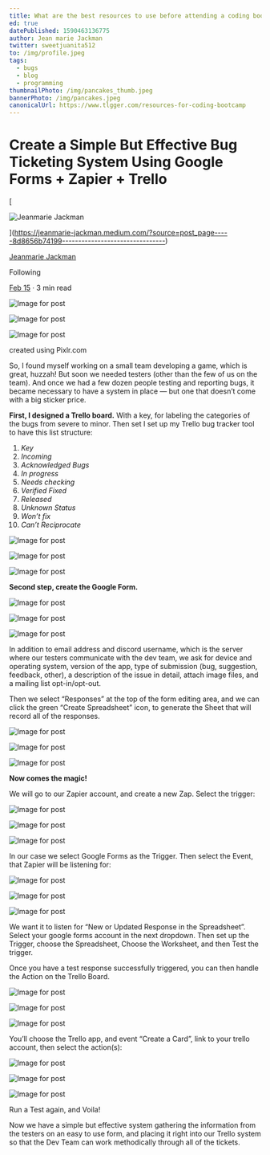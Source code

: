 ```yaml
---
title: What are the best resources to use before attending a coding bootcamp?
ed: true
datePublished: 1590463136775
author: Jean marie Jackman
twitter: sweetjuanita512
to: /img/profile.jpeg
tags:
  - bugs
  - blog
  - programming
thumbnailPhoto: /img/pancakes_thumb.jpeg
bannerPhoto: /img/pancakes.jpeg
canonicalUrl: https://www.tlgger.com/resources-for-coding-bootcamp
---
```


# Create a Simple But Effective Bug Ticketing System Using Google Forms + Zapier + Trello

[

![Jeanmarie Jackman](https://miro.medium.com/fit/c/96/96/1*eQmkGSvjIA4tWAxDQ4tZIQ.jpeg)

](https://jeanmarie-jackman.medium.com/?source=post_page-----8d8656b74199--------------------------------)

[Jeanmarie Jackman](https://jeanmarie-jackman.medium.com/?source=post_page-----8d8656b74199--------------------------------)

Following

[Feb 15](https://medium.com/swlh/create-a-simple-but-effective-bug-ticketing-system-using-google-forms-zapier-trello-8d8656b74199?source=post_page-----8d8656b74199--------------------------------) · 3 min read

![Image for post](https://miro.medium.com/max/60/1*xvYwj3W0NTojewcXmOzFjQ.jpeg?q=20)

![Image for post](https://miro.medium.com/max/2500/1*xvYwj3W0NTojewcXmOzFjQ.jpeg)

![Image for post](https://miro.medium.com/max/5000/1*xvYwj3W0NTojewcXmOzFjQ.jpeg)

created using Pixlr.com

So, I found myself working on a small team developing a game, which is great, huzzah! But soon we needed testers (other than the few of us on the team). And once we had a few dozen people testing and reporting bugs, it became necessary to have a system in place — but one that doesn’t come with a big sticker price.

**First, I designed a Trello board.** With a key, for labeling the categories of the bugs from severe to minor. Then set I set up my Trello bug tracker tool to have this list structure:

1. _Key_
2. _Incoming_
3. _Acknowledged Bugs_
4. _In progress_
5. _Needs checking_
6. _Verified Fixed_
7. _Released_
8. _Unknown Status_
9. _Won’t fix_
10. _Can’t Reciprocate_

![Image for post](https://miro.medium.com/max/60/1*ijxA-OVRF6iyl0RF_3HTvA.png?q=20)

![Image for post](https://miro.medium.com/max/1398/1*ijxA-OVRF6iyl0RF_3HTvA.png)

![Image for post](https://miro.medium.com/max/2796/1*ijxA-OVRF6iyl0RF_3HTvA.png)

**Second step, create the Google Form.**

![Image for post](https://miro.medium.com/max/54/1*G1uOC1HyxIV42wO0ZQX-Tw.png?q=20)

![Image for post](https://miro.medium.com/max/1584/1*G1uOC1HyxIV42wO0ZQX-Tw.png)

![Image for post](https://miro.medium.com/max/3168/1*G1uOC1HyxIV42wO0ZQX-Tw.png)

In addition to email address and discord username, which is the server where our testers communicate with the dev team, we ask for device and operating system, version of the app, type of submission (bug, suggestion, feedback, other), a description of the issue in detail, attach image files, and a mailing list opt-in/opt-out.

Then we select “Responses” at the top of the form editing area, and we can click the green “Create Spreadsheet” icon, to generate the Sheet that will record all of the responses.

![Image for post](https://miro.medium.com/max/60/1*_fXOpqU51PqZIrgpKS92eQ.png?q=20)

![Image for post](https://miro.medium.com/max/2548/1*_fXOpqU51PqZIrgpKS92eQ.png)

![Image for post](https://miro.medium.com/max/5096/1*_fXOpqU51PqZIrgpKS92eQ.png)

**Now comes the magic!**

We will go to our Zapier account, and create a new Zap. Select the trigger:

![Image for post](https://miro.medium.com/max/60/1*GEYlQ6u2hVL3hhd5Q37huA.png?q=20)

![Image for post](https://miro.medium.com/max/1760/1*GEYlQ6u2hVL3hhd5Q37huA.png)

![Image for post](https://miro.medium.com/max/3520/1*GEYlQ6u2hVL3hhd5Q37huA.png)

In our case we select Google Forms as the Trigger. Then select the Event, that Zapier will be listening for:

![Image for post](https://miro.medium.com/max/60/1*Ggw12gAr7j3dHuF3MbP7LA.png?q=20)

![Image for post](https://miro.medium.com/max/2002/1*Ggw12gAr7j3dHuF3MbP7LA.png)

![Image for post](https://miro.medium.com/max/4004/1*Ggw12gAr7j3dHuF3MbP7LA.png)

We want it to listen for “New or Updated Response in the Spreadsheet”. Select your google forms account in the next dropdown. Then set up the Trigger, choose the Spreadsheet, Choose the Worksheet, and then Test the trigger.

Once you have a test response successfully triggered, you can then handle the Action on the Trello Board.

![Image for post](https://miro.medium.com/max/60/1*ze1MNV8R6Y0TLHcKlZ8XHA.png?q=20)

![Image for post](https://miro.medium.com/max/2044/1*ze1MNV8R6Y0TLHcKlZ8XHA.png)

![Image for post](https://miro.medium.com/max/4088/1*ze1MNV8R6Y0TLHcKlZ8XHA.png)

You’ll choose the Trello app, and event “Create a Card”, link to your trello account, then select the action(s):

![Image for post](https://miro.medium.com/max/60/1*YNTbiaoh56oJJZOEGKS2IA.png?q=20)

![Image for post](https://miro.medium.com/max/1130/1*YNTbiaoh56oJJZOEGKS2IA.png)

![Image for post](https://miro.medium.com/max/2260/1*YNTbiaoh56oJJZOEGKS2IA.png)

Run a Test again, and Voila!

Now we have a simple but effective system gathering the information from the testers on an easy to use form, and placing it right into our Trello system so that the Dev Team can work methodically through all of the tickets.
